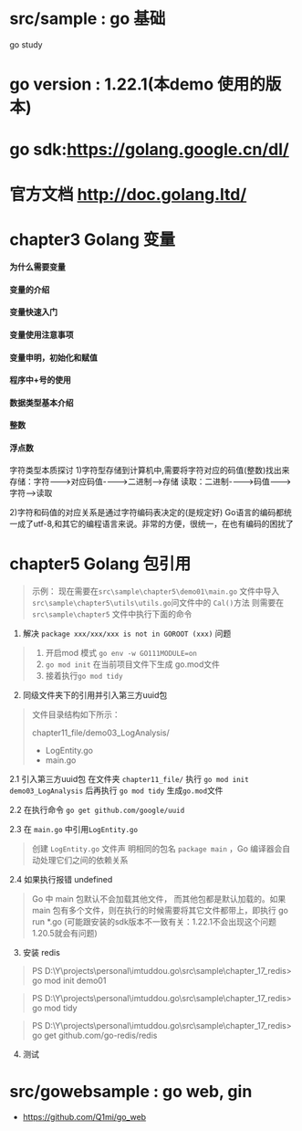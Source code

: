 # src/sample : go 基础
go study


# go version : 1.22.1(本demo 使用的版本)
# go sdk:https://golang.google.cn/dl/
#  官方文档 http://doc.golang.ltd/


# chapter3 Golang 变量
#### 为什么需要变量
#### 变量的介绍
#### 变量快速入门
#### 变量使用注意事项
#### 变量申明，初始化和赋值
#### 程序中+号的使用
#### 数据类型基本介绍
#### 整数
#### 浮点数
字符类型本质探讨
1)字符型存储到计算机中,需要将字符对应的码值(整数)找出来
存储：字符--->对应码值---->二进制-->存储
读取：二进制---->码值--->字符-->读取

2)字符和码值的对应关系是通过字符编码表决定的(是规定好)
Go语言的编码都统一成了utf-8,和其它的编程语言来说。非常的方便，很统一，在也有编码的困扰了


# chapter5 Golang 包引用
>示例：
现在需要在`src\sample\chapter5\demo01\main.go` 文件中导入 `src\sample\chapter5\utils\utils.go`问文件中的 `Cal()`方法 则需要在 `src\sample\chapter5` 文件中执行下面的命令

1. 解决  `package xxx/xxx/xxx is not in GOROOT (xxx)` 问题
> 1. 开启mod 模式 `go env -w GO111MODULE=on`
> 2. `go mod init` 在当前项目文件下生成 go.mod文件
>3. 接着执行`go mod tidy`


2. 同级文件夹下的引用并引入第三方uuid包
> 文件目录结构如下所示：
>
> chapter11_file/demo03_LogAnalysis/
> +  LogEntity.go
> + main.go

2.1 引入第三方uuid包 在文件夹 `chapter11_file/` 执行 `go mod init demo03_LogAnalysis` 后再执行 `go mod tidy` 生成`go.mod`文件

2.2 在执行命令 `go get github.com/google/uuid`

2.3  在 `main.go` 中引用`LogEntity.go`
> 创建 `LogEntity.go` 文件声 明相同的包名 `package main` ，Go 编译器会自动处理它们之间的依赖关系

2.4 如果执行报错 undefined
> Go 中 main 包默认不会加载其他文件， 而其他包都是默认加载的。如果 main 包有多个文件，则在执行的时候需要将其它文件都带上，即执行 go run *.go
> (可能跟安装的sdk版本不一致有关：1.22.1不会出现这个问题 1.20.5就会有问题)


3. 安装 redis 
> PS D:\Y\projects\personal\imtuddou.go\src\sample\chapter_17_redis> go mod init demo01

> PS D:\Y\projects\personal\imtuddou.go\src\sample\chapter_17_redis> go mod tidy

> PS D:\Y\projects\personal\imtuddou.go\src\sample\chapter_17_redis> go get github.com/go-redis/redis


4. 测试


# src/gowebsample : go web, gin


+ https://github.com/Q1mi/go_web
